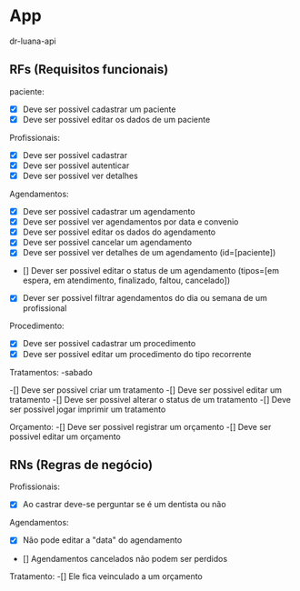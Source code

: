 # App

dr-luana-api

## RFs (Requisitos funcionais)

paciente:

- [x] Deve ser possivel cadastrar um paciente
- [x] Deve ser possivel editar os dados de um paciente

Profissionais:

- [x] Deve ser possivel cadastrar
- [x] Deve ser possivel autenticar
- [x] Deve ser possivel ver detalhes

Agendamentos:

- [x] Deve ser possivel cadastrar um agendamento
- [x] Deve ser possivel ver agendamentos por data e convenio
- [x] Deve ser possivel editar os dados do agendamento
- [x] Deve ser possivel cancelar um agendamento
- [x] Deve ser possivel ver detalhes de um agendamento (id=[paciente])
- [] Dever ser possivel editar o status de um agendamento (tipos=[em espera, em atendimento, finalizado, faltou, cancelado])
- [x] Dever ser possivel filtrar agendamentos do dia ou semana de um profissional

Procedimento:

- [x] Deve ser possivel cadastrar um procedimento
- [x] Deve ser possivel editar um procedimento do tipo recorrente

Tratamentos: -sabado

-[] Deve ser possivel criar um tratamento
-[] Deve ser possivel editar um tratamento
-[] Deve ser possivel alterar o status de um tratamento
-[] Deve ser possivel jogar imprimir um tratamento

Orçamento:
-[] Deve ser possivel registrar um orçamento
-[] Deve ser possivel editar um orçamento

## RNs (Regras de negócio)

Profissionais:

- [x] Ao castrar deve-se perguntar se é um dentista ou não

Agendamentos:

- [x] Não pode editar a "data" do agendamento
- [] Agendamentos cancelados não podem ser perdidos

Tratamento:
-[] Ele fica veinculado a um orçamento
